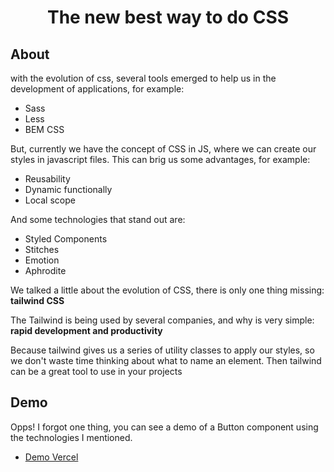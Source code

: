 <h1 align="center">The new best way to do CSS</h1>

## About

with the evolution of css, several tools emerged to help us in the development of applications, for example:

- Sass
- Less
- BEM CSS

But, currently we have the concept of CSS in JS, where we can create our styles in javascript files. This can brig us some advantages, for example:

- Reusability
- Dynamic functionally
- Local scope

And some technologies that stand out are:

- Styled Components
- Stitches
- Emotion
- Aphrodite

We talked a little about the evolution of CSS, there is only one thing missing: **tailwind CSS**

The Tailwind is being used by several companies, and why is very simple: **rapid development and productivity**

Because tailwind gives us a series of utility classes to apply our styles, so we don't waste time thinking about what to name an element. Then tailwind can be a great tool to use in your projects

## Demo

Opps! I forgot one thing, you can see a demo of a Button component using the technologies I mentioned.

- [Demo Vercel](https://css-and-accessibility-decode.vercel.app/)
